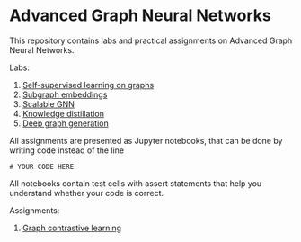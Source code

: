 # Advanced Graph Neural Networks

This repository contains labs and practical assignments on Advanced Graph Neural Networks.

Labs:
1. [Self-supervised learning on graphs](lab01_ssl_on_graphs/lab.ipynb)
2. [Subgraph embeddings](lab02_subgraph_emb/lab.ipynb)
3. [Scalable GNN](lab03_scalable_gnn/lab.ipynb)
4. [Knowledge distillation](lab04_knowledge_distillation/lab.ipynb)
4. [Deep graph generation](lab05_deep_generaion/lab.ipynb)

All assignments are presented as Jupyter notebooks, that can be done by writing code instead of the line
```
# YOUR CODE HERE
```
All notebooks contain test cells with assert statements that help you understand whether your code is correct.

Assignments:
1. [Graph contrastive learning](assignment01_contrastive_learning/assignment.ipynb)
